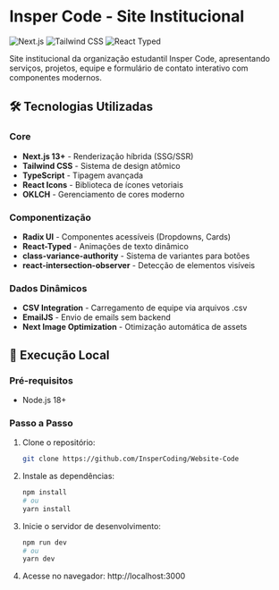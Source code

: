 # Insper Code - Site Institucional

![Next.js](https://img.shields.io/badge/Next.js-13+-black?logo=next.js)
![Tailwind CSS](https://img.shields.io/badge/Tailwind_CSS-3.3.3-%2338B2AC?logo=tailwind-css)
![React Typed](https://img.shields.io/badge/React_Typed-2.0.5-%2300D8FF?logo=react)

Site institucional da organização estudantil Insper Code, apresentando serviços, projetos, equipe e formulário de contato interativo com componentes modernos.

## 🛠 Tecnologias Utilizadas

### Core

- **Next.js 13+** - Renderização híbrida (SSG/SSR)
- **Tailwind CSS** - Sistema de design atômico
- **TypeScript** - Tipagem avançada
- **React Icons** - Biblioteca de ícones vetoriais
- **OKLCH** - Gerenciamento de cores moderno

### Componentização

- **Radix UI** - Componentes acessíveis (Dropdowns, Cards)
- **React-Typed** - Animações de texto dinâmico
- **class-variance-authority** - Sistema de variantes para botões
- **react-intersection-observer** - Detecção de elementos visíveis

### Dados Dinâmicos

- **CSV Integration** - Carregamento de equipe via arquivos .csv
- **EmailJS** - Envio de emails sem backend
- **Next Image Optimization** - Otimização automática de assets

## 🚀 Execução Local

### Pré-requisitos

- Node.js 18+

### Passo a Passo

1. Clone o repositório:
   ```bash
   git clone https://github.com/InsperCoding/Website-Code
   ```
2. Instale as dependências:
   ```bash
   npm install
   # ou
   yarn install
   ```
3. Inicie o servidor de desenvolvimento:
   ```bash
   npm run dev
   # ou
   yarn dev
   ```
4. Acesse no navegador: http://localhost:3000
